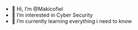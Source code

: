 - 👋 Hi, I’m @Makicofiel
- 👀 I’m interested in Cyber Security 
- 🌱 I’m currently learning everything i need to know
